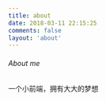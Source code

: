 ```yaml
---
title: about
date: 2018-03-11 22:15:25
comments: false
layout: 'about'
---
```


###### About me

一个小前端，拥有大大的梦想

